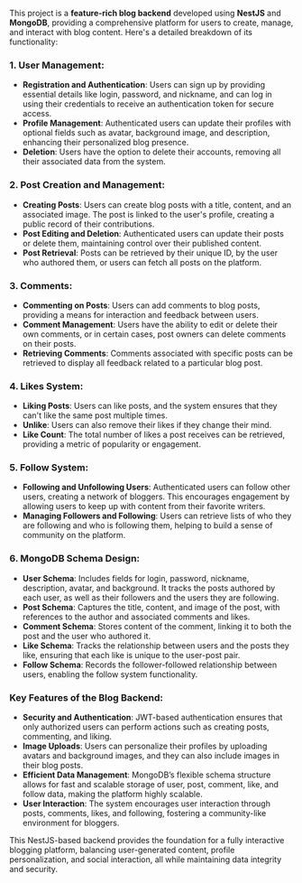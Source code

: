 This project is a **feature-rich blog backend** developed using **NestJS** and **MongoDB**, providing a comprehensive platform for users to create, manage, and interact with blog content. Here's a detailed breakdown of its functionality:

### 1. **User Management**:
   - **Registration and Authentication**: Users can sign up by providing essential details like login, password, and nickname, and can log in using their credentials to receive an authentication token for secure access.
   - **Profile Management**: Authenticated users can update their profiles with optional fields such as avatar, background image, and description, enhancing their personalized blog presence.
   - **Deletion**: Users have the option to delete their accounts, removing all their associated data from the system.

### 2. **Post Creation and Management**:
   - **Creating Posts**: Users can create blog posts with a title, content, and an associated image. The post is linked to the user's profile, creating a public record of their contributions.
   - **Post Editing and Deletion**: Authenticated users can update their posts or delete them, maintaining control over their published content.
   - **Post Retrieval**: Posts can be retrieved by their unique ID, by the user who authored them, or users can fetch all posts on the platform.

### 3. **Comments**:
   - **Commenting on Posts**: Users can add comments to blog posts, providing a means for interaction and feedback between users.
   - **Comment Management**: Users have the ability to edit or delete their own comments, or in certain cases, post owners can delete comments on their posts.
   - **Retrieving Comments**: Comments associated with specific posts can be retrieved to display all feedback related to a particular blog post.

### 4. **Likes System**:
   - **Liking Posts**: Users can like posts, and the system ensures that they can't like the same post multiple times.
   - **Unlike**: Users can also remove their likes if they change their mind.
   - **Like Count**: The total number of likes a post receives can be retrieved, providing a metric of popularity or engagement.

### 5. **Follow System**:
   - **Following and Unfollowing Users**: Authenticated users can follow other users, creating a network of bloggers. This encourages engagement by allowing users to keep up with content from their favorite writers.
   - **Managing Followers and Following**: Users can retrieve lists of who they are following and who is following them, helping to build a sense of community on the platform.

### 6. **MongoDB Schema Design**:
   - **User Schema**: Includes fields for login, password, nickname, description, avatar, and background. It tracks the posts authored by each user, as well as their followers and the users they are following.
   - **Post Schema**: Captures the title, content, and image of the post, with references to the author and associated comments and likes.
   - **Comment Schema**: Stores content of the comment, linking it to both the post and the user who authored it.
   - **Like Schema**: Tracks the relationship between users and the posts they like, ensuring that each like is unique to the user-post pair.
   - **Follow Schema**: Records the follower-followed relationship between users, enabling the follow system functionality.

### Key Features of the Blog Backend:
   - **Security and Authentication**: JWT-based authentication ensures that only authorized users can perform actions such as creating posts, commenting, and liking.
   - **Image Uploads**: Users can personalize their profiles by uploading avatars and background images, and they can also include images in their blog posts.
   - **Efficient Data Management**: MongoDB’s flexible schema structure allows for fast and scalable storage of user, post, comment, like, and follow data, making the platform highly scalable.
   - **User Interaction**: The system encourages user interaction through posts, comments, likes, and following, fostering a community-like environment for bloggers.

This NestJS-based backend provides the foundation for a fully interactive blogging platform, balancing user-generated content, profile personalization, and social interaction, all while maintaining data integrity and security.


